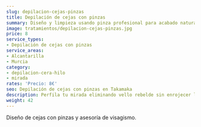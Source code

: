 ```yaml
---
slug: depilacion-cejas-pinzas
title: Depilación de cejas con pinzas
summary: Diseño y limpieza usando pinza profesional para acabado natural.
image: tratamientos/depilacion-cejas-pinzas.jpg
price: 8
service_types:
- Depilación de cejas con pinzas
service_areas:
- Alcantarilla
- Murcia
category:
- depilacion-cera-hilo
- mirada
rates: 'Precio: 8€'
seo: Depilación de cejas con pinzas en Takamaka
description: Perfila tu mirada eliminando vello rebelde sin enrojecer la piel.
weight: 42
---
```


Diseño de cejas con pinzas y asesoría de visagismo.
